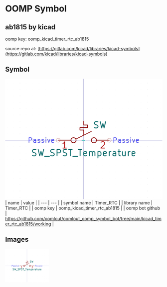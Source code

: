 # OOMP Symbol  
## ab1815  by kicad  
  
oomp key: oomp_kicad_timer_rtc_ab1815  
  
source repo at: [https://gitlab.com/kicad/libraries/kicad-symbols](https://gitlab.com/kicad/libraries/kicad-symbols)  
## Symbol  
  
[![working.png](working_600.png)](working.png)  
| name | value | 
| --- | --- | 
| symbol name | Timer_RTC | 
| library name | Timer_RTC | 
| oomp key | oomp_kicad_timer_rtc_ab1815 | 
| oomp bot github | https://github.com/oomlout/oomlout_oomp_symbol_bot/tree/main/kicad_timer_rtc_ab1815/working | 
## Images  
  
[![working.png](working_140.png)](working.png)  
